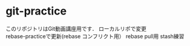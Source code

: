 # git-practice
このリポジトリはGit動画講座用です．
ローカルリポで変更  
rebase-practiceで更新(rebase コンフリクト用）
rebase pull用
stash練習
